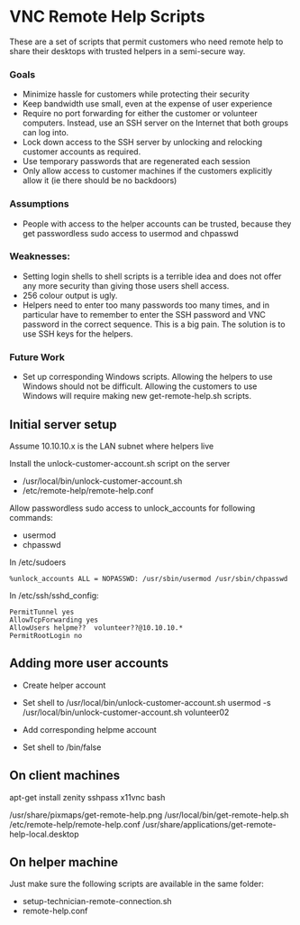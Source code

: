 VNC Remote Help Scripts
=======================

These are a set of scripts that permit customers who need remote help
to share their desktops with trusted helpers in a semi-secure way.

### Goals 

- Minimize hassle for customers while protecting their security
- Keep bandwidth use small, even at the expense of user experience
- Require no port forwarding for either the customer or volunteer
  computers. Instead, use an SSH server on the Internet that both
  groups can log into. 
- Lock down access to the SSH server by unlocking and relocking 
  customer accounts as required.
- Use temporary passwords that are regenerated each session
- Only allow access to customer machines if the customers explicitly
  allow it (ie there should be no backdoors)


### Assumptions

- People with access to the helper accounts can be trusted, because
  they get passwordless sudo access to usermod and chpasswd


### Weaknesses: 

- Setting login shells to shell scripts is a terrible idea and does
  not offer any more security than giving those users shell access.
- 256 colour output is ugly.
- Helpers need to enter too many passwords too many times, and in
  particular have to remember to enter the SSH password and VNC
  password in the correct sequence. This is a big pain. The solution
  is to use SSH keys for the helpers.

### Future Work

- Set up corresponding Windows scripts. Allowing the helpers to use
  Windows should not be difficult. Allowing the customers to use
  Windows will require making new get-remote-help.sh scripts. 


Initial server setup
--------------------

Assume 10.10.10.x is the LAN subnet where helpers live

Install the unlock-customer-account.sh script on the server
- /usr/local/bin/unlock-customer-account.sh
- /etc/remote-help/remote-help.conf


Allow passwordless sudo access to unlock_accounts for following
commands:
- usermod
- chpasswd

In /etc/sudoers

    %unlock_accounts ALL = NOPASSWD: /usr/sbin/usermod /usr/sbin/chpasswd

In /etc/ssh/sshd_config:

    PermitTunnel yes
    AllowTcpForwarding yes
    AllowUsers helpme??  volunteer??@10.10.10.*
    PermitRootLogin no


Adding more user accounts
-------------------------

- Create helper account
- Set shell to /usr/local/bin/unlock-customer-account.sh
  usermod -s /usr/local/bin/unlock-customer-account.sh volunteer02

- Add corresponding helpme account
- Set shell to /bin/false


On client machines
------------------

apt-get install zenity sshpass x11vnc bash

/usr/share/pixmaps/get-remote-help.png
/usr/local/bin/get-remote-help.sh
/etc/remote-help/remote-help.conf
/usr/share/applications/get-remote-help-local.desktop


On helper machine
-----------------

Just make sure the following scripts are available in the same folder:

- setup-technician-remote-connection.sh
- remote-help.conf 
